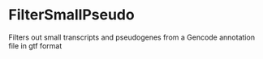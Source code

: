 FilterSmallPseudo
=================

Filters out small transcripts and pseudogenes from a Gencode annotation file in gtf format
